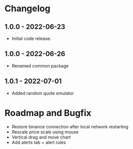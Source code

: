 # Changelog

## 1.0.0 - 2022-06-23
- Initial code release.

## 1.0.0 - 2022-06-26
- Renamed common package

## 1.0.1 - 2022-07-01
- Added random quote emulator

# Roadmap and Bugfix
- Restore binance connection after local network restarting
- Rescale price scale using mouse
- Vertical drag and move chart
- Add alerts tab + alert rules
